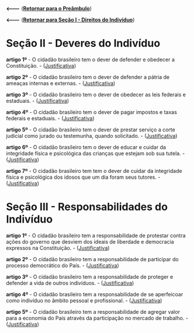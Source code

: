 **<---** ([**Retornar para o Preâmbulo**](README.md))

**<---** ([**Retornar para Seção I - Direitos do Indivíduo**](DireitosDoIndividuo.md))

# Seção II - Deveres do Indivíduo

**artigo 1º** - O cidadão brasileiro tem o dever de defender e obedecer a Constituição. - ([Justificativa](justificativa/Artigo1.md))

**artigo 2º** - O cidadão brasileiro tem o dever de defender a pátria de ameaças internas e externas. - ([Justificativa](justificativa/Artigo2.md))

**artigo 3º** - O cidadão brasileiro tem o dever de obedecer as leis federais e estaduais. - ([Justificativa](justificativa/Artigo3.md))

**artigo 4º** - O cidadão brasileiro tem o dever de pagar impostos e taxas federais e estaduais. - ([Justificativa](justificativa/Artigo4.md))

**artigo 5º** - O cidadão brasileiro tem o dever de prestar serviço a corte judicial como jurado ou testemunha, quando solicitado. - ([Justificativa](justificativa/Artigo5.md))

**artigo 6º** - O cidadão brasileiro tem o dever de educar e cuidar da integridade física e psicológica das crianças que estejam sob sua tutela. - ([Justificativa](justificativa/Artigo6.md))

**artigo 7º** - O cidadão brasileiro tem tem o dever de cuidar da integridade física e psicológica dos idosos que um dia foram seus tutores. - ([Justificativa](justificativa/Artigo7.md))

# Seção III - Responsabilidades do Indivíduo

**artigo 1º** - O cidadão brasileiro tem a responsabilidade de protestar contra ações do governo que desviem dos ideais de liberdade e democracia expressos na Constituição. - ([Justificativa](justificativa/Artigo1.md))

**artigo 2º** - O cidadão brasileiro tem a responsabilidade de participar do processo democrático do País. - ([Justificativa](justificativa/Artigo2.md))

**artigo 3º** - O cidadão brasileiro tem a responsabilidade de proteger e defender a vida de outros indivíduos. - ([Justificativa](justificativa/Artigo3.md))

**artigo 4º** - O cidadão brasileiro tem a responsabilidade de se aperfeicoar como indivíduo no âmbito pessoal e profissional. - ([Justificativa](justificativa/Artigo4.md))

**artigo 5º** - O cidadão brasileiro tem a responsabilidade de agregar valor para a economia do País através da participação no mercado de trabalho. - ([Justificativa](justificativa/Artigo5.md))


